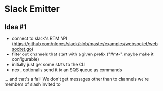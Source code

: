 # Slack Emitter

## Idea #1

- connect to slack's RTM API (https://github.com/nlopes/slack/blob/master/examples/websocket/websocket.go)
- filter out channels that start with a given prefix ("#mt-", maybe make it configurable)
- initially just get some stats to the CLI
- next, optionally send it to an SQS queue as commands

... and that's a fail. We don't get messages other than to channels we're members of slash invited to.

